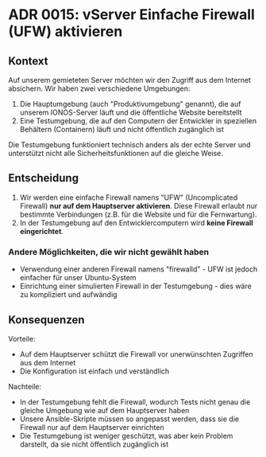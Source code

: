# ADR 0015: vServer Einfache Firewall (UFW) aktivieren

## Kontext

Auf unserem gemieteten Server möchten wir den Zugriff aus dem Internet absichern. Wir haben zwei verschiedene
Umgebungen:

1. Die Hauptumgebung (auch "Produktivumgebung" genannt), die auf unserem IONOS-Server läuft und die öffentliche Website
   bereitstellt
2. Eine Testumgebung, die auf den Computern der Entwickler in speziellen Behältern (Containern) läuft und nicht
   öffentlich zugänglich ist

Die Testumgebung funktioniert technisch anders als der echte Server und unterstützt nicht alle Sicherheitsfunktionen auf
die gleiche Weise.

## Entscheidung

1. Wir werden eine einfache Firewall namens "UFW" (Uncomplicated Firewall) **nur auf dem Hauptserver aktivieren**. Diese
   Firewall erlaubt nur bestimmte Verbindungen (z.B. für die Website und für die Fernwartung).
2. In der Testumgebung auf den Entwicklercomputern wird **keine Firewall eingerichtet**.

### Andere Möglichkeiten, die wir nicht gewählt haben

- Verwendung einer anderen Firewall namens "firewalld" - UFW ist jedoch einfacher für unser Ubuntu-System
- Einrichtung einer simulierten Firewall in der Testumgebung - dies wäre zu kompliziert und aufwändig

## Konsequenzen

Vorteile:

- Auf dem Hauptserver schützt die Firewall vor unerwünschten Zugriffen aus dem Internet
- Die Konfiguration ist einfach und verständlich

Nachteile:

- In der Testumgebung fehlt die Firewall, wodurch Tests nicht genau die gleiche Umgebung wie auf dem Hauptserver haben
- Unsere Ansible-Skripte müssen so angepasst werden, dass sie die Firewall nur auf dem Hauptserver einrichten
- Die Testumgebung ist weniger geschützt, was aber kein Problem darstellt, da sie nicht öffentlich zugänglich ist
